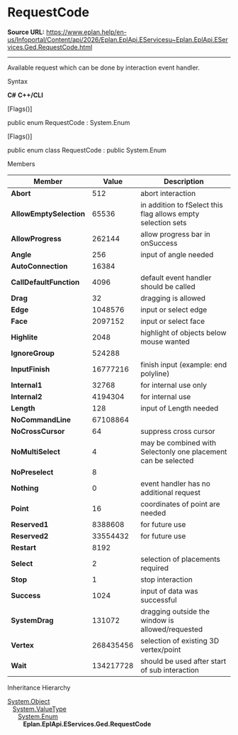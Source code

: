 # RequestCode

**Source URL:** https://www.eplan.help/en-us/Infoportal/Content/api/2026/Eplan.EplApi.EServicesu~Eplan.EplApi.EServices.Ged.RequestCode.html

---

Available request which can be done by interaction event handler.

Syntax

**C#**
**C++/CLI**


[Flags()]

public enum RequestCode : System.Enum

[Flags()]

public enum class RequestCode : public System.Enum


Members

| Member | Value | Description |
| --- | --- | --- |
| **Abort** | 512 | abort interaction |
| **AllowEmptySelection** | 65536 | in addition to fSelect this flag allows empty selection sets |
| **AllowProgress** | 262144 | allow progress bar in onSuccess |
| **Angle** | 256 | input of angle needed |
| **AutoConnection** | 16384 |  |
| **CallDefaultFunction** | 4096 | default event handler should be called |
| **Drag** | 32 | dragging is allowed |
| **Edge** | 1048576 | input or select edge |
| **Face** | 2097152 | input or select face |
| **Highlite** | 2048 | highlight of objects below mouse wanted |
| **IgnoreGroup** | 524288 |  |
| **InputFinish** | 16777216 | finish input (example: end polyline) |
| **Internal1** | 32768 | for internal use only |
| **Internal2** | 4194304 | for internal use |
| **Length** | 128 | input of Length needed |
| **NoCommandLine** | 67108864 |  |
| **NoCrossCursor** | 64 | suppress cross cursor |
| **NoMultiSelect** | 4 | may be combined with Selectonly one placement can be selected |
| **NoPreselect** | 8 |  |
| **Nothing** | 0 | event handler has no additional request |
| **Point** | 16 | coordinates of point are needed |
| **Reserved1** | 8388608 | for future use |
| **Reserved2** | 33554432 | for future use |
| **Restart** | 8192 |  |
| **Select** | 2 | selection of placements required |
| **Stop** | 1 | stop interaction |
| **Success** | 1024 | input of data was successful |
| **SystemDrag** | 131072 | dragging outside the window is allowed/requested |
| **Vertex** | 268435456 | selection of existing 3D vertex/point |
| **Wait** | 134217728 | should be used after start of sub interaction |

Inheritance Hierarchy

[System.Object](#)  
   [System.ValueType](#)  
      [System.Enum](#)  
         **Eplan.EplApi.EServices.Ged.RequestCode**
